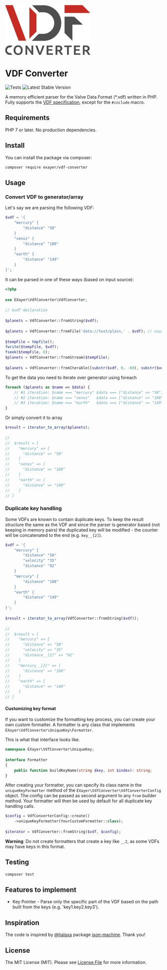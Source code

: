 ![](logo.png)

# VDF Converter

![Tests](https://github.com/exayer/vdf-converter/workflows/Tests/badge.svg)
![Latest Stable Version](https://img.shields.io/packagist/v/exayer/vdf-converter)

A memory efficient parser for the Valve Data Format (*.vdf) written in PHP.
Fully supports the [VDF specification](https://developer.valvesoftware.com/wiki/KeyValues), except for the `#include` macro.

## Requirements

PHP 7 or later. No production dependencies.

## Install

You can install the package via composer:

``` bash
composer require exayer/vdf-converter
```

## Usage

### Convert VDF to generator/array

Let's say we are parsing the following VDF:
```php
$vdf = '{
    "mercury" {
        "distance" "58"
    }
    "venus" {
        "distance" "108"
    }
    "earth" {
        "distance" "149"
    }
}';
```
It can be parsed in one of these ways (based on input source):
```php
<?php

use EXayer\VdfConverter\VdfConverter;

// $vdf declaration

$planets = VdfConverter::fromString($vdf);

$planets = VdfConverter::fromFile('data://text/plain,' . $vdf); // usually filename here

$tempFile = tmpfile();
fwrite($tempFile, $vdf);
fseek($tempFile, 0);
$planets = VdfConverter::fromStream($tempFile);

$planets = VdfConverter::fromIterable([substr($vdf, 0, -60), substr($vdf, -60)]);
```
To get the data you need to iterate over generator using foreach
```php
foreach ($planets as $name => $data) {
    // #1 iteration: $name === "mercury" $data === ["distance" => "58"]
    // #2 iteration: $name === "venus"   $data === ["distance" => "108"]
    // #3 iteration: $name === "earth"   $data === ["distance" => "149"]
}
```
Or simply convert it to array

```php
$result = iterator_to_array($planets);

//
//  $result = [
//    "mercury" => [
//      "distance" => "58"
//    ]
//    "venus" => [
//      "distance" => "108"
//    ]
//    "earth" => [
//      "distance" => "149"
//    ]
// ]
```

### Duplicate key handling

Some VDFs are known to contain duplicate keys. 
To keep the result structure the same as the VDF and since the parser is generator based (not keeping in memory pairs) 
the duplicated key will be modified - the counter will be concatenated to the end (e.g. `key__[2]`).

```php
$vdf = '{
    "mercury" {
        "distance" "58"
        "velocity" "35"
        "distance" "92"
    }
    "mercury" {
        "distance" "108"
    }
    "earth" {
        "distance" "149"
    }
}';

$result = iterator_to_array(VdfConverter::fromString($vdf));

//
//  $result = [
//    "mercury" => [
//      "distance" => "58"
//      "velocity" => "35"
//      "distance__[2]" => "92"
//    ]
//    "mercury__[2]" => [
//      "distance" => "108"
//    ]
//    "earth" => [
//      "distance" => "149"
//    ]
// ]
```

#### Customizing key format

If you want to customize the formatting key process, you can create your own custom formatter. A formatter is any class that implements `EXayer\VdfConverter\UniqueKey\Formatter`.

This is what that interface looks like.

```php
namespace EXayer\VdfConverter\UniqueKey;

interface Formatter
{
    public function buildKeyName(string $key, int $index): string;
}
```

After creating your formatter, you can specify its class name in the `uniqueKeyFormatter` method of the `EXayer\VdfConverter\VdfConverterConfig` object. The config can be passed as second argument to any `from` builder method. Your formatter will then be used by default for all duplicate key handling calls.

```php
$config = VdfConverterConfig::create()
    ->uniqueKeyFormatter(YourCustomFormatter::class);

$iterator = VdfConverter::fromString($vdf, $config);
```

**Warning**: Do not create formatters that create a key like `__2`, as some VDFs may have keys in this format.

## Testing

```bash
composer test
```

## Features to implement

* Key Pointer - Parse only the specific part of the VDF based on the path built from the keys (e.g. 'key1.key2.key3').

## Inspiration

The code is inspired by [@halaxa](https://github.com/halaxa) package [json-machine](https://github.com/halaxa/json-machine). Thank you!
		
## License

The MIT License (MIT). Please see [License File](LICENSE.md) for more information.
